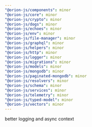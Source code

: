 ```yaml
---
"@orion-js/components": minor
"@orion-js/core": minor
"@orion-js/crypto": minor
"@orion-js/dogs": minor
"@orion-js/echoes": minor
"@orion-js/env": minor
"@orion-js/file-manager": minor
"@orion-js/graphql": minor
"@orion-js/helpers": minor
"@orion-js/http": minor
"@orion-js/logger": minor
"@orion-js/migrations": minor
"@orion-js/models": minor
"@orion-js/mongodb": minor
"@orion-js/paginated-mongodb": minor
"@orion-js/resolvers": minor
"@orion-js/schema": minor
"@orion-js/services": minor
"@orion-js/telemetry": minor
"@orion-js/typed-model": minor
"@orion-js/vectors": minor
---
```


better logging and async context
